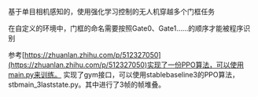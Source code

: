 基于单目相机感知的，使用强化学习控制的无人机穿越多个门框任务

在自定义的环境中，门框的命名需要按照Gate0、Gate1……的顺序才能被程序识别

参考[https://zhuanlan.zhihu.com/p/512327050](https://zhuanlan.zhihu.com/p/512327050)实现了一份PPO算法，可以使用main.py来训练。
实现了gym接口，可以使用stablebaseline3的PPO算法，stbmain_3laststate.py。其中进行了3帧的帧堆叠。

